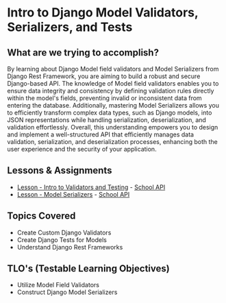 # Intro to Django Model Validators, Serializers, and Tests

## What are we trying to accomplish?

By learning about Django Model field validators and Model Serializers from Django Rest Framework, you are aiming to build a robust and secure Django-based API. The knowledge of Model field validators enables you to ensure data integrity and consistency by defining validation rules directly within the model's fields, preventing invalid or inconsistent data from entering the database. Additionally, mastering Model Serializers allows you to efficiently transform complex data types, such as Django models, into JSON representations while handling serialization, deserialization, and validation effortlessly. Overall, this understanding empowers you to design and implement a well-structured API that efficiently manages data validation, serialization, and deserialization processes, enhancing both the user experience and the security of your application.

## Lessons & Assignments

- [Lesson - Intro to Validators and Testing](./1-intro-validators-and-tests.md)
        - [School API]()
- [Lesson - Model Serializers](./2-intro-model-serializers.md)
        - [School API]()

## Topics Covered

- Create Custom Django Validators
- Create Django Tests for Models
- Understand Django Rest Frameworks

## TLO's (Testable Learning Objectives)

- Utilize Model Field Validators
- Construct Django Model Serializers
